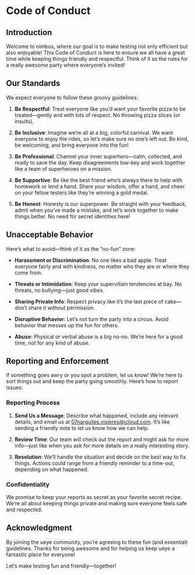 # Code of Conduct

## Introduction

Welcome to nimbus, where our goal is to make testing not only efficient but also enjoyable! This Code of Conduct is here to ensure we all have a great time while keeping things friendly and respectful. Think of it as the rules for a really awesome party where everyone’s invited!

## Our Standards

We expect everyone to follow these groovy guidelines:

1. **Be Respectful**: Treat everyone like you’d want your favorite pizza to be treated—gently and with lots of respect. No throwing pizza slices (or insults).

2. **Be Inclusive**: Imagine we’re all at a big, colorful carnival. We want everyone to enjoy the rides, so let’s make sure no one’s left out. Be kind, be welcoming, and bring everyone into the fun!

3. **Be Professional**: Channel your inner superhero—calm, collected, and ready to save the day. Keep disagreements low-key and work together like a team of superheroes on a mission.

4. **Be Supportive**: Be like the best friend who’s always there to help with homework or lend a hand. Share your wisdom, offer a hand, and cheer on your fellow testers like they’re winning a gold medal.

5. **Be Honest**: Honesty is our superpower. Be straight with your feedback, admit when you’ve made a mistake, and let’s work together to make things better. No need for secret identities here!

## Unacceptable Behavior

Here’s what to avoid—think of it as the “no-fun” zone:

- **Harassment or Discrimination**: No one likes a bad apple. Treat everyone fairly and with kindness, no matter who they are or where they come from.

- **Threats or Intimidation**: Keep your supervillain tendencies at bay. No threats, no bullying—just good vibes.

- **Sharing Private Info**: Respect privacy like it’s the last piece of cake—don’t share it without permission.

- **Disruptive Behavior**: Let’s not turn the party into a circus. Avoid behavior that messes up the fun for others.

- **Abuse**: Physical or verbal abuse is a big no-no. We’re here for a good time, not for any kind of abuse.

## Reporting and Enforcement

If something goes awry or you spot a problem, let us know! We’re here to sort things out and keep the party going smoothly. Here’s how to report issues:

### Reporting Process

1. **Send Us a Message**: Describe what happened, include any relevant details, and email us at [07narguiles.visieres@icloud.com](mailto:07narguiles.visieres@icloud.com). It’s like sending a friendly note to let us know how we can help.

2. **Review Time**: Our team will check out the report and might ask for more info—just like when you ask for more details on a really interesting story.

3. **Resolution**: We’ll handle the situation and decide on the best way to fix things. Actions could range from a friendly reminder to a time-out, depending on what happened.

### Confidentiality

We promise to keep your reports as secret as your favorite secret recipe. We’re all about keeping things private and making sure everyone feels safe and respected.

## Acknowledgment

By joining the ueye community, you’re agreeing to these fun (and essential) guidelines. Thanks for being awesome and for helping us keep ueye a fantastic place for everyone!

Let’s make testing fun and friendly—together!